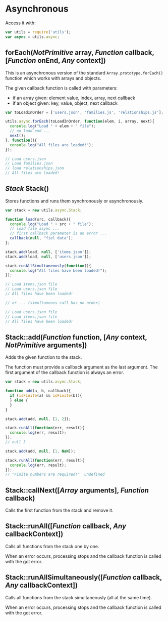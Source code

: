 Asynchronous
============

Access it with:
```javascript
var utils = require('utils');
var async = utils.async;
```

forEach(*NotPrimitive* array, *Function* callback, [*Function* onEnd, *Any* context])
-------------------------------------------------------------------------------------

This is an asynchronous version of the standard `Array.prototype.forEach()` function
which works with arrays and objects.

The given callback function is called with parameters:
 - if an array given: element value, index, array, next callback
 - if an object given: key, value, object, next callback

```javascript
var toLoadInOrder = ['users.json', 'families.js', 'relationships.js'];

utils.async.forEach(toLoadInOrder, function(elem, i, array, next){
  console.log("Load " + elem + " file");
  // on load end ...
  next();
}, function(){
  console.log("All files are loaded!");
});

// Load users.json
// Load families.json
// load relationships.json
// All files are loaded!
```

*Stack* Stack()
---------------

Stores functions and runs them synchronously or asynchronously.

```javascript
var stack = new utils.async.Stack;

function load(src, callback){
  console.log("Load " + src + " file");
  // load file async ...
  // first callback parameter is an error ...
  callback(null, "fiel data");
};

stack.add(load, null, ['items.json']);
stack.add(load, null, ['users.json']);

stack.runAllSimultaneously(function(){
  console.log("All files have been loaded!");
});

// Load items.json file
// Load users.json file
// All files have been loaded!

// or ... (simultaneous call has no order)

// Load users.json file
// Load items.json file
// All files have been loaded!
```

Stack::add(*Function* function, [*Any* context, *NotPrimitive* arguments])
--------------------------------------------------------------------------

Adds the given function to the stack.

The function must provide a callback argument as the last argument.
The first argument of the callback function is always an error.

```javascript
var stack = new utils.async.Stack;

function add(a, b, callback){
  if (isFinite(a) && isFinite(b)){
  } else {
  }
}

stack.add(add, null, [1, 2]);

stack.runAll(function(err, result){
  console.log(err, result);
});
// null 3

stack.add(add, null, [1, NaN]);

stack.runAll(function(err, result){
  console.log(err, result);
});
// "Finite numbers are required!"  undefined
```

Stack::callNext([*Array* arguments], *Function* callback)
---------------------------------------------------------

Calls the first function from the stack and remove it.

Stack::runAll([*Function* callback, *Any* callbackContext])
-----------------------------------------------------------

Calls all functions from the stack one by one.

When an error occurs, processing stops and the callback function is called with the got error.

Stack::runAllSimultaneously([*Function* callback, *Any* callbackContext])
-------------------------------------------------------------------------

Calls all functions from the stack simultaneously (all at the same time).

When an error occurs, processing stops and the callback function is called with the got error.


